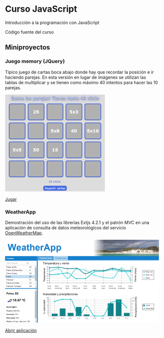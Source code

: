 Curso JavaScript
================

Introducción a la programación con JavaScript

Código fuente del curso

## Miniproyectos

### Juego memory (JQuery)
Típico juego de cartas boca abajo donde hay que recordar la posición e ir haciendo parejas. En esta versión en lugar de imágenes se utilizan las tablas de multiplicar y se tienen como máximo 40 intentos para hacer las 10 parejas.

![](./images/memory.png)

<a href="http://rawgit.com/xguaita/curso-javascript/master/JQuery/memory/index.html" target="_blank">Jugar</a>

### WeatherApp
Demostración del uso de las librerías Extjs 4.2.1 y el patrón MVC en una aplicación de consulta de datos meteorológicos del servicio <a href="http://openweathermap.org/" target="_blank">OpenWeatherMap</a>.

![](./images/weatherapp.png)

<a href="http://rawgit.com/xguaita/curso-javascript/master/weatherapp/index.html" target="_blank">Abrir aplicación</a>



